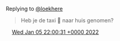 Replying to [@loekhere](https://twitter.com/loekhere/status/1478845112994127873)

> Heb je de taxi 🚕 naar huis genomen?

<img src="../../media/tweet.ico" width="12" /> [Wed Jan 05 22:00:31 +0000 2022](https://twitter.com/DromerDenker/status/1478848912849051654)
